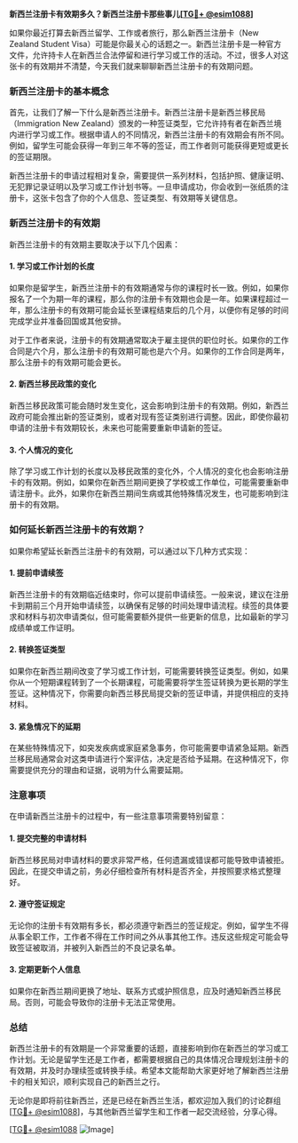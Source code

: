 **新西兰注册卡有效期多久？新西兰注册卡那些事儿[[TG💪+ @esim1088](https://t.me/s/esim1088)]**

如果你最近打算去新西兰留学、工作或者旅行，那么新西兰注册卡（New Zealand Student Visa）可能是你最关心的话题之一。新西兰注册卡是一种官方文件，允许持卡人在新西兰合法停留和进行学习或工作的活动。不过，很多人对这张卡的有效期并不清楚，今天我们就来聊聊新西兰注册卡的有效期问题。

### 新西兰注册卡的基本概念

首先，让我们了解一下什么是新西兰注册卡。新西兰注册卡是新西兰移民局（Immigration New Zealand）颁发的一种签证类型，它允许持有者在新西兰境内进行学习或工作。根据申请人的不同情况，新西兰注册卡的有效期会有所不同。例如，留学生可能会获得一年到三年不等的签证，而工作者则可能获得更短或更长的签证期限。

新西兰注册卡的申请过程相对复杂，需要提供一系列材料，包括护照、健康证明、无犯罪记录证明以及学习或工作计划书等。一旦申请成功，你会收到一张纸质的注册卡，这张卡包含了你的个人信息、签证类型、有效期等关键信息。

### 新西兰注册卡的有效期

新西兰注册卡的有效期主要取决于以下几个因素：

#### 1. 学习或工作计划的长度
如果你是留学生，新西兰注册卡的有效期通常与你的课程时长一致。例如，如果你报名了一个为期一年的课程，那么你的注册卡有效期也会是一年。如果课程超过一年，那么注册卡的有效期可能会延长至课程结束后的几个月，以便你有足够的时间完成学业并准备回国或其他安排。

对于工作者来说，注册卡的有效期通常取决于雇主提供的职位时长。如果你的工作合同是六个月，那么注册卡的有效期可能也是六个月。如果你的工作合同是两年，那么注册卡的有效期可能会更长。

#### 2. 新西兰移民政策的变化
新西兰移民政策可能会随时发生变化，这会影响到注册卡的有效期。例如，新西兰政府可能会推出新的签证类别，或者对现有签证类别进行调整。因此，即使你最初申请的注册卡有效期较长，未来也可能需要重新申请新的签证。

#### 3. 个人情况的变化
除了学习或工作计划的长度以及移民政策的变化外，个人情况的变化也会影响注册卡的有效期。例如，如果你在新西兰期间更换了学校或工作单位，可能需要重新申请注册卡。此外，如果你在新西兰期间生病或其他特殊情况发生，也可能影响到注册卡的有效期。

### 如何延长新西兰注册卡的有效期？

如果你希望延长新西兰注册卡的有效期，可以通过以下几种方式实现：

#### 1. 提前申请续签
新西兰注册卡的有效期临近结束时，你可以提前申请续签。一般来说，建议在注册卡到期前三个月开始申请续签，以确保有足够的时间处理申请流程。续签的具体要求和材料与初次申请类似，但可能需要额外提供一些更新的信息，比如最新的学习成绩单或工作证明。

#### 2. 转换签证类型
如果你在新西兰期间改变了学习或工作计划，可能需要转换签证类型。例如，如果你从一个短期课程转到了一个长期课程，可能需要将学生签证转换为更长期的学生签证。这种情况下，你需要向新西兰移民局提交新的签证申请，并提供相应的支持材料。

#### 3. 紧急情况下的延期
在某些特殊情况下，如突发疾病或家庭紧急事务，你可能需要申请紧急延期。新西兰移民局通常会对这类申请进行个案评估，决定是否给予延期。在这种情况下，你需要提供充分的理由和证据，说明为什么需要延期。

### 注意事项

在申请新西兰注册卡的过程中，有一些注意事项需要特别留意：

#### 1. 提交完整的申请材料
新西兰移民局对申请材料的要求非常严格，任何遗漏或错误都可能导致申请被拒。因此，在提交申请之前，务必仔细检查所有材料是否齐全，并按照要求格式整理好。

#### 2. 遵守签证规定
无论你的注册卡有效期有多长，都必须遵守新西兰的签证规定。例如，留学生不得从事全职工作，工作者不得在工作时间之外从事其他工作。违反这些规定可能会导致签证被取消，并被列入新西兰的不良记录名单。

#### 3. 定期更新个人信息
如果你在新西兰期间更换了地址、联系方式或护照信息，应及时通知新西兰移民局。否则，可能会导致你的注册卡无法正常使用。

### 总结

新西兰注册卡的有效期是一个非常重要的话题，直接影响到你在新西兰的学习或工作计划。无论是留学生还是工作者，都需要根据自己的具体情况合理规划注册卡的有效期，并及时办理续签或转换手续。希望本文能帮助大家更好地了解新西兰注册卡的相关知识，顺利实现自己的新西兰之行。

无论你是即将前往新西兰，还是已经在新西兰生活，都欢迎加入我们的讨论群组[[TG💪+ @esim1088](https://t.me/s/esim1088)]，与其他新西兰留学生和工作者一起交流经验，分享心得。

[[TG💪+ @esim1088](https://t.me/s/esim1088) ![Image](https://i.postimg.cc/4NQfJmqS/Snipaste-2025-05-13-00-14-12.png)]